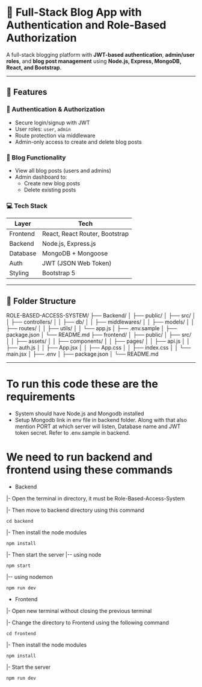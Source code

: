 # 📝 Full-Stack Blog App with Authentication and Role-Based Authorization

A full-stack blogging platform with **JWT-based authentication**, **admin/user roles**, and **blog post management** using **Node.js, Express, MongoDB, React, and Bootstrap**.

---

## 🔧 Features

### 👥 Authentication & Authorization
- Secure login/signup with JWT
- User roles: `user`, `admin`
- Route protection via middleware
- Admin-only access to create and delete blog posts

### 🧾 Blog Functionality
- View all blog posts (users and admins)
- Admin dashboard to:
  - Create new blog posts
  - Delete existing posts

### 💻 Tech Stack

| Layer       | Tech                 |
|-------------|----------------------|
| Frontend    | React, React Router, Bootstrap |
| Backend     | Node.js, Express.js  |
| Database    | MongoDB + Mongoose   |
| Auth        | JWT (JSON Web Token) |
| Styling     | Bootstrap 5          |

---

## 📁 Folder Structure

ROLE-BASED-ACCESS-SYSTEM/
├── Backend/
│   ├── public/
│   ├── src/
│   │   ├── controllers/
│   │   ├── db/
│   │   ├── middlewares/
│   │   ├── models/
│   │   ├── routes/
│   │   ├── utils/
│   │   └── app.js
│   ├── .env.sample
│   ├── package.json
│   └── README.md
├── frontend/
│   ├── public/
│   ├── src/
│   │   ├── assets/
│   │   ├── components/
│   │   ├── pages/
│   │   ├── api.js
│   │   ├── auth.js
│   │   ├── App.jsx
│   │   ├── App.css
│   │   ├── index.css
│   │   └── main.jsx
│   ├── .env
│   ├── package.json
│   └── README.md

---

# To run this code these are the requirements
- System should have Node.js and Mongodb installed
- Setup Mongodb link in env file in backend folder. Along with that also mention PORT at which server will listen, Database name and JWT token secret. Refer to .env.sample in backend.

# We need to run backend and frontend using these commands

- Backend

|- Open the terminal in directory, it must be Role-Based-Access-System

|- Then move to backend directory using this command
```
cd backend
```

|- Then install the node modules
```
npm install
```
|- Then start the server
|-- using node 
```
npm start
```
|-- using nodemon
```
npm run dev
```

- Frontend

|- Open new terminal without closing the previous terminal

|- Change the directory to Frontend using the following command
```
cd frontend
```

|- Then install the node modules
```
npm install
```

|- Start the server
```
npm run dev
```